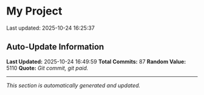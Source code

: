 # My Project


Last updated: 2025-10-24 16:25:37























































































## Auto-Update Information

**Last Updated:** 2025-10-24 16:49:59
**Total Commits:** 87
**Random Value:** 5110
**Quote:** _Git commit, git paid._

---
_This section is automatically generated and updated._